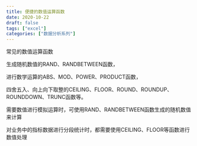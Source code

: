 ```yaml
---
title: 便捷的数值运算函数
date: 2020-10-22
draft: false
tags: ["excel"]
categories: ["数据分析系列"]
---
```


常见的数值运算函数

生成随机数值的RAND、RANDBETWEEN函数，

进行数学运算的ABS、MOD、POWER、PRODUCT函数，

四舍五入、向上向下取整的CEILING、FLOOR、ROUND、ROUNDUP、ROUNDDOWN、TRUNC函数等。

需要数值进行模拟运算时，可使用RAND、RANDBETWEEN函数生成的随机数值来计算

对业务中的指标数据进行分段统计时，都需要使用CEILING、FLOOR等函数进行数值处理